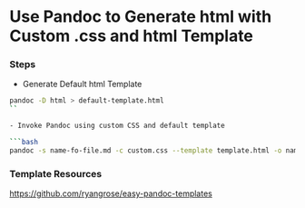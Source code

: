 # Use Pandoc to Generate html with Custom .css and html Template

### Steps

- Generate Default html Template

```bash
pandoc -D html > default-template.html
``

- Invoke Pandoc using custom CSS and default template

```bash
pandoc -s name-fo-file.md -c custom.css --template template.html -o name-of-fileE.html
```


### Template Resources

https://github.com/ryangrose/easy-pandoc-templates
